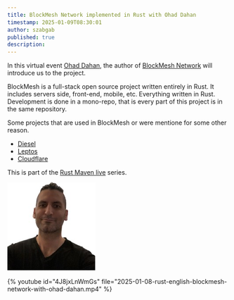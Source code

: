 ```yaml
---
title: BlockMesh Network implemented in Rust with Ohad Dahan
timestamp: 2025-01-09T08:30:01
author: szabgab
published: true
description:
---
```


In this virtual event [Ohad Dahan](https://www.linkedin.com/in/ohad-dahan-a31033266/), the author of [BlockMesh Network](https://github.com/block-mesh) will introduce us to the project.

BlockMesh is a full-stack open source project written entirely in Rust. It includes servers side, front-end, mobile, etc. Everything written in Rust. Development is done in a mono-repo,
that is every part of this project is in the same repository.

Some projects that are used in BlockMesh or were mentione for some other reason.

* [Diesel](https://diesel.rs/)
* [Leptos](https://www.leptos.dev/)
* [Cloudflare](https://www.cloudflare.com/)

This is part of the [Rust Maven live](/live) series.

![Ohad Dahan](images/ohad-dahan.jpeg)


{% youtube id="4J8jxLnWmGs" file="2025-01-08-rust-english-blockmesh-network-with-ohad-dahan.mp4" %}
